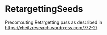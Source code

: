 # RetargettingSeeds
Precomputing Retargetting pass as described in https://eheitzresearch.wordpress.com/772-2/
